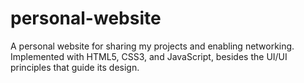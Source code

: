 # personal-website
 A personal website for sharing my projects and enabling networking. Implemented with HTML5, CSS3, and JavaScript, besides the UI/UI principles that guide its design.
